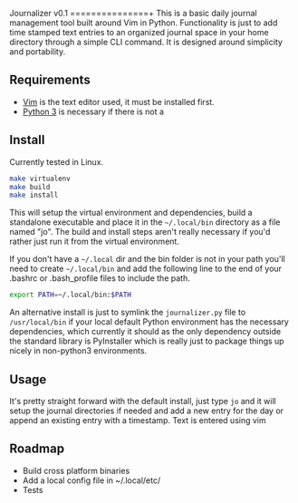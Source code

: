 Journalizer v0.1
===============+
This is a basic daily journal management tool built around Vim in Python.  Functionality is just to add time stamped text entries to an organized journal space in your home directory through a simple CLI command.  It is designed around simplicity and portability.

Requirements
------------
* [Vim](https://www.vim.org/) is the text editor used, it must be installed first. 
* [Python 3](https://www.python.org/downloads/) is necessary if there is not a 

Install
-------
Currently tested in Linux.

```bash
make virtualenv
make build
make install
```
This will setup the virtual environment and dependencies, build a standalone executable and place it in the `~/.local/bin` directory as a file named "jo".  The build and install steps aren't really necessary if you'd rather just run it from the virtual environment.

If you don't have a `~/.local` dir and the bin folder is not in your path you'll need to create `~/.local/bin` and add the following line to the end of your .bashrc or .bash_profile files to  include the path.

```bash
export PATH=~/.local/bin:$PATH
```

An alternative install is just to symlink the `journalizer.py` file to `/usr/local/bin` if your local default Python environment has the necessary dependencies, which currently it should as the only dependency outside the standard library is PyInstaller which is really just to package things up nicely in non-python3 environments.

Usage
-----
It's pretty straight forward with the default install, just type `jo` and it will setup the journal directories if needed and add a new entry for the day or append an existing entry with a timestamp.  Text is entered using vim

Roadmap
-------
* Build cross platform binaries
* Add a local config file in ~/.local/etc/
* Tests
